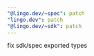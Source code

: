 ```yaml
---
"@lingo.dev/~spec": patch
"lingo.dev": patch
"@lingo.dev/~sdk": patch
---
```


fix sdk/spec exported types
